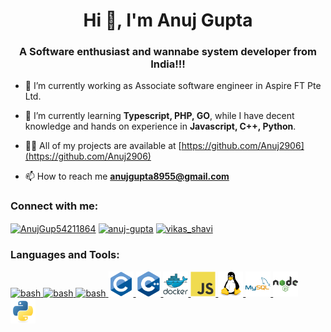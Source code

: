 <h1 align="center">Hi 👋, I'm Anuj Gupta</h1>
<h3 align="center">A Software enthusiast and wannabe system developer from India!!!</h3>

- 🔭 I’m currently working as Associate software engineer in Aspire FT Pte Ltd.

- 🌱 I’m currently learning **Typescript, PHP, GO**, while I have decent knowledge and hands on experience in **Javascript, C++, Python**.

- 👨‍💻 All of my projects are available at [https://github.com/Anuj2906](https://github.com/Anuj2906)
  
- 📫 How to reach me **anujgupta8955@gmail.com**

<h3 align="left">Connect with me:</h3>
<p align="left">
<a href="https://twitter.com/AnujGup54211864" target="blank"><img align="center" src="https://raw.githubusercontent.com/rahuldkjain/github-profile-readme-generator/master/src/images/icons/Social/twitter.svg" alt="AnujGup54211864" height="30" width="40" /></a>
<a href="https://linkedin.com/in/anuj-gupta-b8307b206" target="blank"><img align="center" src="https://raw.githubusercontent.com/rahuldkjain/github-profile-readme-generator/master/src/images/icons/Social/linked-in-alt.svg" alt="anuj-gupta" height="30" width="40" /></a>
<a href="https://instagram.com/d.e.a.d_orc" target="blank"><img align="center" src="https://raw.githubusercontent.com/rahuldkjain/github-profile-readme-generator/master/src/images/icons/Social/instagram.svg" alt="vikas_shavi" height="30" width="40" /></a>
</p>

<h3 align="left">Languages and Tools:</h3>
<p align="left"></a> <a href="https://go.dev/" target="_blank" rel="noreferrer"> <img src="https://imgs.search.brave.com/d-7oanK5S17FHWy2GOW7pdIiLYHwmgxPidfwIWSAWq0/rs:fit:860:0:0:0/g:ce/aHR0cHM6Ly90eXBl/c2NyaXB0LWVzbGlu/dC5pby9pbWcvdHlw/ZXNjcmlwdC5zdmc"  alt="bash" width="40" height="40"/> <a href="https://www.typescriptlang.org/" target="_blank" rel="noreferrer"> <img src="https://imgs.search.brave.com/umEeZdxCg1Y4h3F5XYR-9N4pwG_QtjUri4eIgWilH0k/rs:fit:860:0:0:0/g:ce/aHR0cHM6Ly91cGxv/YWQud2lraW1lZGlh/Lm9yZy93aWtpcGVk/aWEvY29tbW9ucy90/aHVtYi8wLzA1L0dv/X0xvZ29fQmx1ZS5z/dmcvMjIwcHgtR29f/TG9nb19CbHVlLnN2/Zy5wbmc"  alt="bash" width="40" height="40"/> </a><a href="https://www.gnu.org/software/bash/" target="_blank" rel="noreferrer"> <img src="https://www.vectorlogo.zone/logos/gnu_bash/gnu_bash-icon.svg" alt="bash" width="40" height="40"/> </a> <a href="https://www.cprogramming.com/" target="_blank" rel="noreferrer"> <img src="https://raw.githubusercontent.com/devicons/devicon/master/icons/c/c-original.svg" alt="c" width="40" height="40"/> </a> <a href="https://www.w3schools.com/cpp/" target="_blank" rel="noreferrer"> <img src="https://raw.githubusercontent.com/devicons/devicon/master/icons/cplusplus/cplusplus-original.svg" alt="cplusplus" width="40" height="40"/> </a> </a> <a href="https://www.docker.com/" target="_blank" rel="noreferrer"> <img src="https://raw.githubusercontent.com/devicons/devicon/master/icons/docker/docker-original-wordmark.svg" alt="docker" width="40" height="40"/> </a> <a href="https://developer.mozilla.org/en-US/docs/Web/JavaScript" target="_blank" rel="noreferrer"> <img src="https://raw.githubusercontent.com/devicons/devicon/master/icons/javascript/javascript-original.svg" alt="javascript" width="40" height="40"/> </a> <a href="https://www.linux.org/" target="_blank" rel="noreferrer"> <img src="https://raw.githubusercontent.com/devicons/devicon/master/icons/linux/linux-original.svg" alt="linux" width="40" height="40"/> </a> <a href="https://www.mysql.com/" target="_blank" rel="noreferrer"> <img src="https://raw.githubusercontent.com/devicons/devicon/master/icons/mysql/mysql-original-wordmark.svg" alt="mysql" width="40" height="40"/> </a> <a href="https://nodejs.org" target="_blank" rel="noreferrer"> <img src="https://raw.githubusercontent.com/devicons/devicon/master/icons/nodejs/nodejs-original-wordmark.svg" alt="nodejs" width="40" height="40"/> </a> <a href="https://www.python.org" target="_blank" rel="noreferrer"> <img src="https://raw.githubusercontent.com/devicons/devicon/master/icons/python/python-original.svg" alt="python" width="40" height="40"/> </a> </p>
